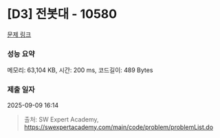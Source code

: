 # [D3] 전봇대 - 10580 

[문제 링크](https://swexpertacademy.com/main/code/problem/problemDetail.do?contestProbId=AXO8QBw6Qu4DFAXS) 

### 성능 요약

메모리: 63,104 KB, 시간: 200 ms, 코드길이: 489 Bytes

### 제출 일자

2025-09-09 16:14



> 출처: SW Expert Academy, https://swexpertacademy.com/main/code/problem/problemList.do